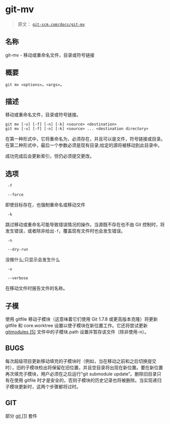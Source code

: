# git-mv

> 原文： [`git-scm.com/docs/git-mv`](https://git-scm.com/docs/git-mv)

## 名称

git-mv - 移动或重命名文件，目录或符号链接

## 概要

```
git mv <options>…​ <args>…​
```

## 描述

移动或重命名文件，目录或符号链接。

```
git mv [-v] [-f] [-n] [-k] <source> <destination>
git mv [-v] [-f] [-n] [-k] <source> ... <destination directory>
```

在第一种形式中，它将<source>重命名为<destination>，<source>必须存在，并且可以是文件，符号链接或目录。在第二种形式中，最后一个参数必须是现有目录;给定的源将被移动到此目录中。

成功完成后会更新索引，但仍必须提交更改。

## 选项

```
 -f 
```

```
 --force 
```

即使目标存在，也强制重命名或移动文件

```
 -k 
```

跳过移动或重命名可能导致错误情况的操作。当源既不存在也不由 Git 控制时，将发生错误，或者除非给出`-f`，覆盖现有文件时也会发生错误。

```
 -n 
```

```
 --dry-run 
```

没做什么;只显示会发生什么

```
 -v 
```

```
 --verbose 
```

在移动文件时报告文件的名称。

## 子模

使用 gitfile 移动子模块（这意味着它们使用 Git 1.7.8 或更高版本克隆）将更新 gitfile 和 core.worktree 设置以使子模块在新位置工作。它还将尝试更新 [gitmodules [5]](https://git-scm.com/docs/gitmodules) 文件中的子模块<name>.path 设置并暂存该文件（除非使用-n）。

## BUGS

每次超级项目更新移动填充的子模块时（例如，当在移动之前和之后切换提交时），旧的子模块检出将保留在旧位置，并且空目录将出现在新位置。要在新位置再次填充子模块，用户必须在之后运行“git submodule update”。删除旧目录只有在使用 gitfile 时才是安全的，否则子模块的历史记录也将被删除。当实现递归子模块更新时，这两个步骤都将过时。

## GIT

部分 [git [1]](https://git-scm.com/docs/git) 套件